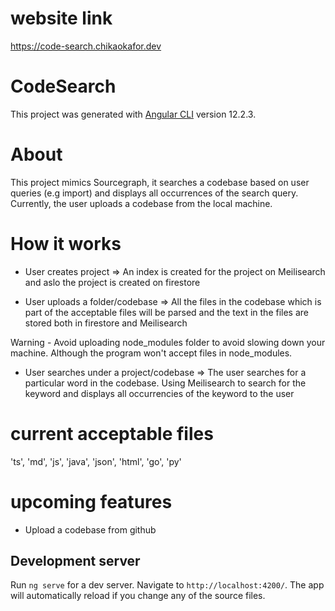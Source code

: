 # website link
https://code-search.chikaokafor.dev

# CodeSearch

This project was generated with [Angular CLI](https://github.com/angular/angular-cli) version 12.2.3.

# About

This project mimics Sourcegraph, it searches a codebase based on user queries (e.g import) and displays all occurrences of the search query. Currently, the user uploads a codebase from the local machine.

# How it works

- User creates project => An index is created for the project on Meilisearch and aslo the project is created on firestore

- User uploads a folder/codebase => All the files in the codebase which is part of the acceptable files will be parsed and the text in the files are stored both in firestore and Meilisearch

Warning - Avoid uploading node_modules folder to avoid slowing down your machine. Although the program won't accept files in node_modules.

- User searches under a project/codebase => The user searches for a particular word in the codebase. Using Meilisearch to search for the keyword and displays all occurrencies of the keyword to the user

# current acceptable files
'ts', 'md', 'js', 'java', 'json', 'html', 'go', 'py'

# upcoming features

- Upload a codebase from github

## Development server

Run `ng serve` for a dev server. Navigate to `http://localhost:4200/`. The app will automatically reload if you change any of the source files.

